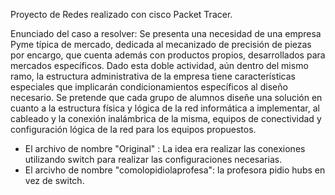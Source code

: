 Proyecto de Redes realizado con cisco Packet Tracer.

Enunciado del caso a resolver:
Se presenta una necesidad de una empresa Pyme típica de mercado,
dedicada al mecanizado de precisión de piezas por encargo, que cuenta
además con productos propios, desarrollados para mercados específicos.
Dado esta doble actividad, aún dentro del mismo ramo, la estructura
administrativa de la empresa tiene características especiales que
implicarán condicionamientos específicos al diseño necesario.
Se pretende que cada grupo de alumnos diseñe una solución en cuanto a
la estructura física y lógica de la red informática a implementar, al
cableado y la conexión inalámbrica de la misma, equipos de conectividad y
configuración lógica de la red para los equipos propuestos. 

* El archivo de nombre "Original" : La idea era realizar las conexiones utilizando switch para realizar las configuraciones necesarias.
* El arcivho de nombre "comolopidiolaprofesa": la profesora pidio hubs en vez de switch.   
